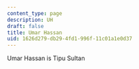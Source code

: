 ```yaml
---
content_type: page
description: UH
draft: false
title: Umar Hassan
uid: 1626d279-db29-4fd1-996f-11c01a1e0d37
---
```

Umar Hassan is Tipu Sultan